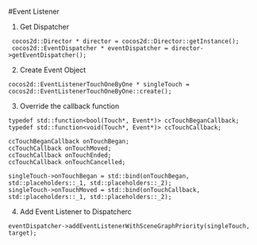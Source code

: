 #Event Listener

1. Get Dispatcher
```
 cocos2d::Director * director = cocos2d::Director::getInstance();
 cocos2d::EventDispatcher * eventDispatcher = director->getEventDispatcher();
```

2. Create Event Object

```
cocos2d::EventListenerTouchOneByOne * singleTouch = cocos2d::EventListenerTouchOneByOne::create();
```

3. Override the callback function
```
typedef std::function<bool(Touch*, Event*)> ccTouchBeganCallback;
typedef std::function<void(Touch*, Event*)> ccTouchCallback;

ccTouchBeganCallback onTouchBegan;
ccTouchCallback onTouchMoved;
ccTouchCallback onTouchEnded;
ccTouchCallback onTouchCancelled;

singleTouch->onTouchBegan = std::bind(onTouchBegan, std::placeholders::_1, std::placeholders::_2);
singleTouch->onTouchMoved = std::bind(onTouchCallback, std::placeholders::_1, std::placeholders::_2);

```

4. Add Event Listener to Dispatcherc

```
eventDispatcher->addEventListenerWithSceneGraphPriority(singleTouch, target);
```